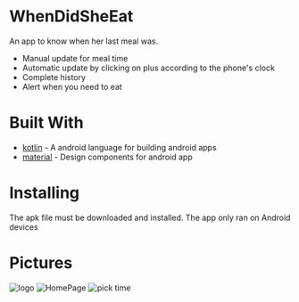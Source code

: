 # WhenDidSheEat
An app to know when her last meal was.
-  Manual update for meal time
-  Automatic update by clicking on plus according to the phone's clock
-  Complete history
-  Alert when you need to eat

# Built With
 - [kotlin](https://kotlinlang.org/) - A android language for building android apps
 - [material](https://material.io/) - Design components for android app

# Installing
The apk file must be downloaded and installed. The app only ran on Android devices

# Pictures
![logo](https://user-images.githubusercontent.com/62956198/214006354-df9909b9-b8dd-40df-a2e6-59802d8671d3.png)
![HomePage](https://user-images.githubusercontent.com/62956198/214006360-a3282a08-1679-4a9b-a356-5e931889d258.png)
![pick time](https://user-images.githubusercontent.com/62956198/214006363-53ed30c2-2e15-4d09-ac03-ec430cbcd1b8.png)
